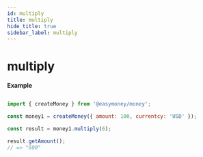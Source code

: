```yaml
---
id: multiply
title: multiply
hide_title: true
sidebar_label: multiply
---
```


# multiply

**Example**

```js

import { createMoney } from '@easymoney/money';

const money1 = createMoney({ amount: 100, currentcy: 'USD' });

const result = money1.multiply(6);

result.getAmount();
// => "600"

```